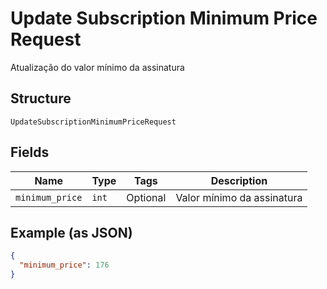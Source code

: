 
# Update Subscription Minimum Price Request

Atualização do valor mínimo da assinatura

## Structure

`UpdateSubscriptionMinimumPriceRequest`

## Fields

| Name | Type | Tags | Description |
|  --- | --- | --- | --- |
| `minimum_price` | `int` | Optional | Valor mínimo da assinatura |

## Example (as JSON)

```json
{
  "minimum_price": 176
}
```

